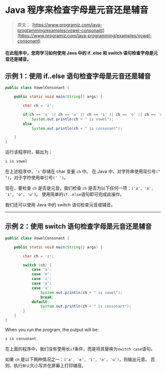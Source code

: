 # Java 程序来检查字母是元音还是辅音

> 原文： [https://www.programiz.com/java-programming/examples/vowel-consonant](https://www.programiz.com/java-programming/examples/vowel-consonant)

#### 在此程序中，您将学习如何使用 Java 中的 if..else 和 switch 语句检查字母是元音还是辅音。

## 示例 1：使用 if..else 语句检查字母是元音还是辅音

```java
public class VowelConsonant {

    public static void main(String[] args) {

        char ch = 'i';

        if(ch == 'a' || ch == 'e' || ch == 'i' || ch == 'o' || ch == 'u' )
            System.out.println(ch + " is vowel");
        else
            System.out.println(ch + " is consonant");

    }
}
```

运行该程序时，输出为：

```java
i is vowel
```

在上述程序中，`'i'`存储在 char 变量 `ch` 中。 在 Java 中，对字符串使用双引号`(" ")`，对于字符使用单引号`(' ')`。

现在，要检查 `ch` 是否是元音，我们检查 `ch` 是否为以下任何一项：`('a', 'e', 'i', 'o', 'u')`。 使用简单的`if..else`语句即可完成此操作。

我们还可以使用 Java 中的 switch 语句检查元音或辅音。

* * *

## 示例 2：使用 switch 语句检查字母是元音还是辅音

```java
public class VowelConsonant {

    public static void main(String[] args) {

        char ch = 'z';

        switch (ch) {
            case 'a':
            case 'e':
            case 'i':
            case 'o':
            case 'u':
                System.out.println(ch + " is vowel");
                break;
            default:
                System.out.println(ch + " is consonant");
        }
    }
}
```

When you run the program, the output will be:

```java
z is consonant
```

在上面的程序中，我们没有使用长`if`条件，而是将其替换为`switch case`语句。

如果 `ch` 是以下两种情况之一：`('a', 'e', 'i', 'o', 'u')`，则输出元音。 否则，执行`默认`大小写并在屏幕上打印辅音。